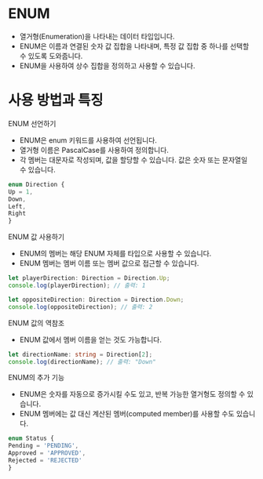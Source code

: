 
# ENUM
- 열거형(Enumeration)을 나타내는 데이터 타입입니다.
- ENUM은 이름과 연결된 숫자 값 집합을 나타내며, 특정 값 집합 중 하나를 선택할 수 있도록 도와줍니다.
- ENUM을 사용하여 상수 집합을 정의하고 사용할 수 있습니다.

# 사용 방법과 특징
ENUM 선언하기
- ENUM은 enum 키워드를 사용하여 선언됩니다. 
- 열거형 이름은 PascalCase를 사용하여 정의합니다.
- 각 멤버는 대문자로 작성되며, 값을 할당할 수 있습니다. 값은 숫자 또는 문자열일 수 있습니다.

```typescript
enum Direction {
Up = 1,
Down,
Left,
Right
}
```


ENUM 값 사용하기
- ENUM의 멤버는 해당 ENUM 자체를 타입으로 사용할 수 있습니다.
- ENUM 멤버는 멤버 이름 또는 멤버 값으로 접근할 수 있습니다.

```typescript
let playerDirection: Direction = Direction.Up;
console.log(playerDirection); // 출력: 1

let oppositeDirection: Direction = Direction.Down;
console.log(oppositeDirection); // 출력: 2
```

ENUM 값의 역참조
- ENUM 값에서 멤버 이름을 얻는 것도 가능합니다.
```typescript
let directionName: string = Direction[2];
console.log(directionName); // 출력: "Down"
```
ENUM의 추가 기능
- ENUM은 숫자를 자동으로 증가시킬 수도 있고, 반복 가능한 열거형도 정의할 수 있습니다.
- ENUM 멤버에는 값 대신 계산된 멤버(computed member)를 사용할 수도 있습니다.

```typescript
enum Status {
Pending = 'PENDING',
Approved = 'APPROVED',
Rejected = 'REJECTED'
}
```

